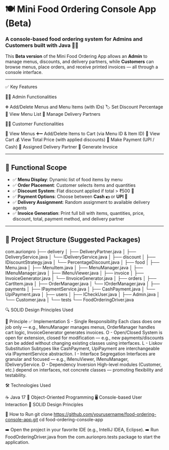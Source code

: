 # 🍽️ Mini Food Ordering Console App (Beta)

### A console-based food ordering system for Admins and Customers built with Java 🧑‍💻

This **Beta version** of the Mini Food Ordering App allows an **Admin** to manage menus, discounts, and delivery partners, while **Customers** can browse menus, place orders, and receive printed invoices — all through a console interface.

---

✅ Key Features

👩‍💼 Admin Functionalities

➕ Add/Delete Menus and Menu Items (with IDs)
🏷️ Set Discount Percentage
📃 View Menu List
🚚 Manage Delivery Partners

👩‍🍳 Customer Functionalities

📖 View Menus
➕➖ Add/Delete Items to Cart (via Menu ID & Item ID)
🛒 View Cart
💰 View Total Price (with applied discounts)
🧾 Make Payment (UPI / Cash)
🧍 Assigned Delivery Partner
🧾 Generate Invoice



---

## 📌 Functional Scope

- ✅ **Menu Display**: Dynamic list of food items by menu
- ✅ **Order Placement**: Customer selects items and quantities
- ✅ **Discount System**: Flat discount applied if total > ₹500 🤑
- ✅ **Payment Options**: Choose between **Cash 💵** or **UPI 📱**
- ✅ **Delivery Assignment**: Random assignment to available delivery agents
- ✅ **Invoice Generation**: Print full bill with items, quantities, price, discount, total, payment method, and delivery partner

---

## 📁 Project Structure (Suggested Packages)

com.aurionpro
├── delivery
│   ├── DeliveryPartner.java
│   ├── DeliveryService.java
│   └── IDeliveryService.java
│
├── discount
│   ├── IDiscountStrategy.java
│   └── PercentageDiscount.java
│
├── food
│   ├── Menu.java
│   ├── MenuItem.java
│   ├── MenuManager.java
│   ├── IMenuManager.java
│   ├── IMenuViewer.java
│
├── invoice
│   ├── InvoiceGenerator.java
│   └── IInvoiceGenerator.java
│
├── orders
│   ├── CartItem.java
│   ├── OrderManager.java
│   └── IOrderManager.java
│
├── payments
│   ├── IPaymentService.java
│   ├── CashPayment.java
│   └── UpiPayment.java
│
├── users
│   ├── ICheckUser.java
│   ├── Admin.java
│   └── Customer.java
│
└── tests
    └── FoodOrderingDriver.java


🔍 SOLID Design Principles Used

🧱 Principle	  ✅ Implementation
S -             Single Responsibility	Each class does one job only — e.g., MenuManager manages menus, OrderManager handles cart logic, InvoiceGenerator generates invoices.
O -             Open/Closed	System is open for extension, closed for modification — e.g., new payments/discounts can be added without changing existing classes using                         interfaces.
L -             Liskov Substitution	Subtypes like CashPayment, UpiPayment are interchangeable via IPaymentService abstraction.
I -             Interface Segregation	Interfaces are granular and focused — e.g., IMenuViewer, IMenuManager, IDeliveryService.
D -             Dependency Inversion	High-level modules (Customer, etc.) depend on interfaces, not concrete classes — promoting flexibility and testability.

🛠️ Technologies Used

☕ Java 17
🧭 Object-Oriented Programming
🖥️ Console-based User Interaction
🧱 SOLID Design Principles

🚀 How to Run
git clone https://github.com/yourusername/food-ordering-console-app.git
cd food-ordering-console-app

➡️ Open the project in your favorite IDE (e.g., IntelliJ IDEA, Eclipse).
➡️ Run FoodOrderingDriver.java from the com.aurionpro.tests package to start the application.


